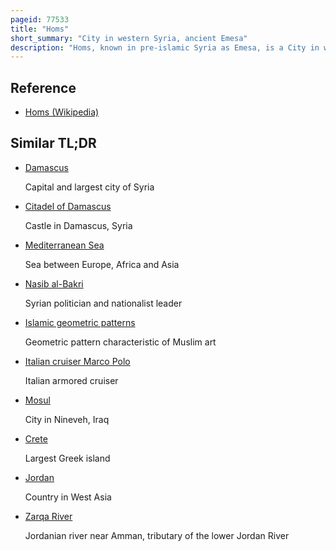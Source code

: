 ```yaml
---
pageid: 77533
title: "Homs"
short_summary: "City in western Syria, ancient Emesa"
description: "Homs, known in pre-islamic Syria as Emesa, is a City in western Syria and the Capital of the Homs Governorate. It is 501 Metres above Sea Level and is situated 162 km North of Damascus. Homs is also the central Link between the interior Cities and the Mediterranean Coast based on the Orontes River."
---
```


## Reference

- [Homs (Wikipedia)](https://en.wikipedia.org/?curid=77533)

## Similar TL;DR

- [Damascus](/tldr/en/damascus)

  Capital and largest city of Syria

- [Citadel of Damascus](/tldr/en/citadel-of-damascus)

  Castle in Damascus, Syria

- [Mediterranean Sea](/tldr/en/mediterranean-sea)

  Sea between Europe, Africa and Asia

- [Nasib al-Bakri](/tldr/en/nasib-al-bakri)

  Syrian politician and nationalist leader

- [Islamic geometric patterns](/tldr/en/islamic-geometric-patterns)

  Geometric pattern characteristic of Muslim art

- [Italian cruiser Marco Polo](/tldr/en/italian-cruiser-marco-polo)

  Italian armored cruiser

- [Mosul](/tldr/en/mosul)

  City in Nineveh, Iraq

- [Crete](/tldr/en/crete)

  Largest Greek island

- [Jordan](/tldr/en/jordan)

  Country in West Asia

- [Zarqa River](/tldr/en/zarqa-river)

  Jordanian river near Amman, tributary of the lower Jordan River
